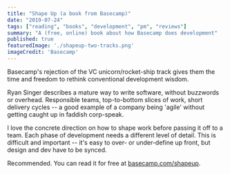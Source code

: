```yaml
---
title: "Shape Up (a book from Basecamp)"
date: "2019-07-24"
tags: ["reading", "books", "development", "pm", "reviews"]
summary: "A (free, online) book about how Basecamp does development"
published: true
featuredImage: './shapeup-two-tracks.png'
imageCredit: 'Basecamp'
---
```


Basecamp's rejection of the VC unicorn/rocket-ship track gives them the time and freedom to rethink conventional development wisdom. 

Ryan Singer describes a mature way to write software, without buzzwords or overhead. Responsible teams, top-to-bottom slices of work, short delivery cycles -- a good example of a company being 'agile' without getting caught up in faddish corp-speak.

I love the concrete direction on how to shape work before passing it off to a team. Each phase of development needs a different level of detail. This is difficult and important -- it's easy to over- or under-define up front, but design and dev have to be synced.

Recommended. You can read it for free at [basecamp.com/shapeup](https://basecamp.com/shapeup).